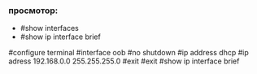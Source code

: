 ### просмотор:
* #show interfaces
* #show ip interface brief

#configure terminal
#interface oob
#no shutdown
#ip address dhcp
  #ip adress 192.168.0.0 255.255.255.0
#exit
#exit
#show ip interface brief
